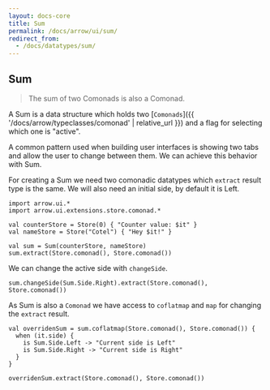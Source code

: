 ```yaml
---
layout: docs-core
title: Sum
permalink: /docs/arrow/ui/sum/
redirect_from:
  - /docs/datatypes/sum/
---
```


## Sum

> The sum of two Comonads is also a Comonad.

A Sum is a data structure which holds two [`Comonads`]({{ '/docs/arrow/typeclasses/comonad' | relative_url }}) and a flag for selecting which one is "active".

A common pattern used when building user interfaces is showing two tabs and allow the user to change between them. We can achieve this behavior with Sum.

For creating a Sum we need two comonadic datatypes which `extract` result type is the same. We will also need an initial side, by default it is Left.

```kotlin:ank
import arrow.ui.*
import arrow.ui.extensions.store.comonad.*

val counterStore = Store(0) { "Counter value: $it" }
val nameStore = Store("Cotel") { "Hey $it!" }

val sum = Sum(counterStore, nameStore)
sum.extract(Store.comonad(), Store.comonad())
```

We can change the active side with `changeSide`.

```kotlin:ank
sum.changeSide(Sum.Side.Right).extract(Store.comonad(), Store.comonad())
```

As Sum is also a `Comonad` we have access to `coflatmap` and `map` for changing the `extract` result.

```kotlin:ank
val overridenSum = sum.coflatmap(Store.comonad(), Store.comonad()) {
  when (it.side) {
    is Sum.Side.Left -> "Current side is Left"
    is Sum.Side.Right -> "Current side is Right"
  }
}

overridenSum.extract(Store.comonad(), Store.comonad())
```
